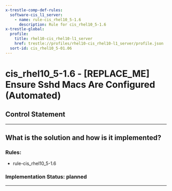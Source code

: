 ```yaml
---
x-trestle-comp-def-rules:
  software-cis_l1_server:
    - name: rule-cis_rhel10_5-1.6
      description: Rule for cis_rhel10_5-1.6
x-trestle-global:
  profile:
    title: rhel10-cis_rhel10-l1_server
    href: trestle://profiles/rhel10-cis_rhel10-l1_server/profile.json
  sort-id: cis_rhel10_5-01.06
---
```


# cis_rhel10_5-1.6 - \[REPLACE_ME\] Ensure Sshd Macs Are Configured (Automated)

## Control Statement

______________________________________________________________________

## What is the solution and how is it implemented?

<!-- For implementation status enter one of: implemented, partial, planned, alternative, not-applicable -->

<!-- Note that the list of rules under ### Rules: is read-only and changes will not be captured after assembly to JSON -->

<!-- Add control implementation description here for control: cis_rhel10_5-1.6 -->

### Rules:

  - rule-cis_rhel10_5-1.6

### Implementation Status: planned

______________________________________________________________________

